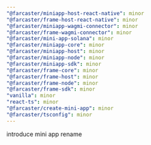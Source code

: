 ```yaml
---
"@farcaster/miniapp-host-react-native": minor
"@farcaster/frame-host-react-native": minor
"@farcaster/miniapp-wagmi-connector": minor
"@farcaster/frame-wagmi-connector": minor
"@farcaster/mini-app-solana": minor
"@farcaster/miniapp-core": minor
"@farcaster/miniapp-host": minor
"@farcaster/miniapp-node": minor
"@farcaster/miniapp-sdk": minor
"@farcaster/frame-core": minor
"@farcaster/frame-host": minor
"@farcaster/frame-node": minor
"@farcaster/frame-sdk": minor
"vanilla": minor
"react-ts": minor
"@farcaster/create-mini-app": minor
"@farcaster/tsconfig": minor
---
```


introduce mini app rename
